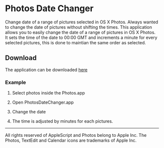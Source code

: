 # Photos Date Changer
Change date of a range of pictures selected in OS X Photos. Always wanted to change the date of pictures without shifting the times. This application allows you to easily change the date of a range of pictures in OS X Photos. It sets the time of the date to 00:00 GMT and increments a minute for every selected pictures, this is done to maintian the same order as selected.

## Download
The application can be downloaded [here](http://ritterfeld.com/apps/release/PhotosDateChanger.1.0.zip "download link release")


### Example

1. Select photos inside the Photos.app

2. Open PhotosDateChanger.app

3. Change the date

4. The time is adjusted by minutes for each pictures.

___
All rights reserved of AppleScript and Photos belong to Apple Inc. The Photos, TextEdit and Calendar icons are trademarks of Apple Inc.